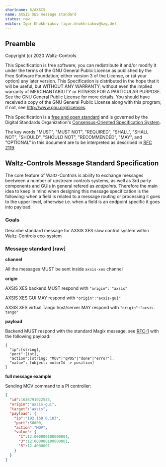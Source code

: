 ```yaml
---
shortname: 6/AXSIS
name: AXSIS XES message standard
status: raw
editor: Igor Khokhriakov (igor.khokhriakov@hzg.de)
---
```


## Preamble

Copyright (c) 2020 Waltz-Controls.

This Specification is free software; you can redistribute it and/or modify it under the terms of the GNU General Public License as published by the Free Software Foundation; either version 3 of the License, or (at your option) any later version. This Specification is distributed in the hope that it will be useful, but WITHOUT ANY WARRANTY; without even the implied warranty of MERCHANTABILITY or FITNESS FOR A PARTICULAR PURPOSE. See the GNU General Public License for more details. You should have received a copy of the GNU General Public License along with this program; if not, see <http://www.gnu.org/licenses>.

This Specification is a [free and open standard](http://www.digistan.org/open-standard:definition) and is governed by the Digital Standards Organization's [Consensus-Oriented Specification System](http://www.digistan.org/spec:1/COSS).

The key words "MUST", "MUST NOT", "REQUIRED", "SHALL", "SHALL NOT", "SHOULD", "SHOULD NOT", "RECOMMENDED", "MAY", and "OPTIONAL" in this document are to be interpreted as described in [RFC 2119](http://tools.ietf.org/html/rfc2119).

## Waltz-Controls Message Standard Specification

The core feature of Waltz-Controls is ability to exchange messages beetween a number of upstream controls systems, as well as 3rd party components and GUIs in general refered as *endpoint*s. Therefore the main idea to keep in mind when designing this message specification is the following: when a field is related to a message routing or processing it goes to the upper level, otherwise i.e. when a field is an endpoint specific it goes into payload.


### Goals

Describe standard message for AXSIS XES slow control system within Waltz-Controls eco-system

### Message standard [raw]

**channel**

All the messages MUST be sent inside `axsis-xes` channel

**origin**

AXSIS XES backend MUST respond with `"origin": "axsis"`

AXSIS XES GUI MAY respond with `"origin":"axsis-gui"`

AXSIS XES virtual Tango host/server MAY respond with `"origin":"axsis-tango"`

**payload**

Backend MUST respond with the standard Magix message, see [RFC-1](1) with the following payload: 

```
{
  "ip":[string],
  "port":[int],
  "action":[string: "MOV"|"qPOS"|"done"|"error"],
  "value": [object: motorId -> position]
}
```



**full message example**

Sending MOV command to a PI controller:

```json
{
  "id":1636791022543,
  "origin":"axsis-gui",
  "target":"axsis",
  "payload": {
    "ip":"192.168.0.103",
    "port":50000,
    "action":"MOV",
    "value": {
      "1":12.000000100000001,
      "3":12.000000100000001,
      "5":12.4000001
    }
  }
}
```

